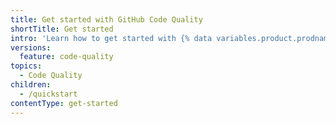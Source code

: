 ```yaml
---
title: Get started with GitHub Code Quality
shortTitle: Get started
intro: 'Learn how to get started with {% data variables.product.prodname_code_quality %}.'
versions:
  feature: code-quality
topics:
  - Code Quality
children:
  - /quickstart
contentType: get-started
---
```


